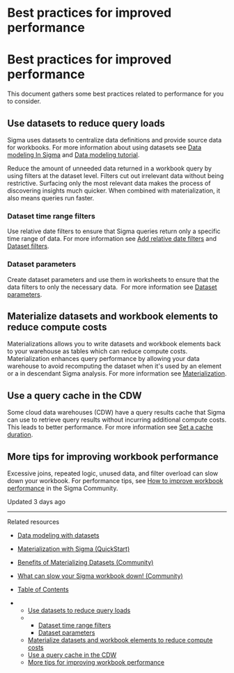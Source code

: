 # Best practices for improved performance

# Best practices for improved performance

This document gathers some best practices related to performance for you to consider.

## Use datasets to reduce query loads

Sigma uses datasets to centralize data definitions and provide source data for workbooks. For more information about using datasets see [Data modeling In Sigma](/docs/data-modeling-with-datasets) and [Data modeling tutorial](/docs/data-modeling-tutorial).

Reduce the amount of unneeded data returned in a workbook query by using filters at the dataset level. Filters cut out irrelevant data without being restrictive. Surfacing only the most relevant data makes the process of discovering insights much quicker. When combined with materialization, it also means queries run faster.

### Dataset time range filters

Use relative date filters to ensure that Sigma queries return only a specific time range of data. For more information see [Add relative date filters](/docs/data-modeling-tutorial#filter-your-data) and [Dataset filters](/docs/dataset-filters).

### Dataset parameters

Create dataset parameters and use them in worksheets to ensure that the data filters to only the necessary data.  For more information see [Dataset parameters](/docs/dataset-parameters).

## Materialize datasets and workbook elements to reduce compute costs

Materializations allows you to write datasets and workbook elements back to your warehouse as tables which can reduce compute costs. Materialization enhances query performance by allowing your data warehouse to avoid recomputing the dataset when it's used by an element or a in descendant Sigma analysis. For more information see [Materialization](/docs/materialization).

## Use a query cache in the CDW

Some cloud data warehouses (CDW) have a query results cache that Sigma can use to retrieve query results without incurring additional compute costs. This leads to better performance. For more information see [Set a cache duration](/docs/set-a-query-id-cache-duration).

## More tips for improving workbook performance

Excessive joins, repeated logic, unused data, and filter overload can slow down your workbook. For performance tips, see [How to improve workbook performance](https://community.sigmacomputing.com/t/how-to-improve-workbook-performance/2456) in the Sigma Community.

Updated 3 days ago

---

Related resources

* [Data modeling with datasets](/docs/data-modeling-with-datasets)
* [Materialization with Sigma (QuickStart)](https://quickstarts.sigmacomputing.com/guide/administration_materialization/index.html?_gl=1*1h3b3ew*_ga*ODkzMjkyNDY1LjE3MDAwMDU1NzM.*_ga_PMMQG4DCHC*MTcwMTcxMjQ3OC4zNy4xLjE3MDE3MjE2NjQuOC4wLjA.)
* [Benefits of Materializing Datasets (Community)](https://community.sigmacomputing.com/t/benefits-of-materializing-datasets/383?_gl=1*1h3b3ew*_ga*ODkzMjkyNDY1LjE3MDAwMDU1NzM.*_ga_PMMQG4DCHC*MTcwMTcxMjQ3OC4zNy4xLjE3MDE3MjE2NjQuOC4wLjA.)
* [What can slow your Sigma workbook down! (Community)](https://community.sigmacomputing.com/t/warning-what-can-slow-your-sigma-workbook-down/2456?_gl=1*1h3b3ew*_ga*ODkzMjkyNDY1LjE3MDAwMDU1NzM.*_ga_PMMQG4DCHC*MTcwMTcxMjQ3OC4zNy4xLjE3MDE3MjE2NjQuOC4wLjA.)

* [Table of Contents](#)
* + [Use datasets to reduce query loads](#use-datasets-to-reduce-query-loads)
  + - [Dataset time range filters](#dataset-time-range-filters)
    - [Dataset parameters](#dataset-parameters)
  + [Materialize datasets and workbook elements to reduce compute costs](#materialize-datasets-and-workbook-elements-to-reduce-compute-costs)
  + [Use a query cache in the CDW](#use-a-query-cache-in-the-cdw)
  + [More tips for improving workbook performance](#more-tips-for-improving-workbook-performance)